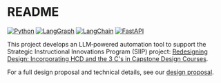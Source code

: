 # README

[![Python](https://img.shields.io/badge/Python-3.8%2B-blue?logo=python&logoColor=white)](https://www.python.org/) [![LangGraph](https://img.shields.io/badge/LangGraph-supported-7b61ff)](https://www.langgraph.dev/) [![LangChain](https://img.shields.io/badge/LangChain-supported-lightgrey?logo=langchain&logoColor=white)](https://github.com/langchain-ai/langchain) [![FastAPI](https://img.shields.io/badge/FastAPI-supported-00caff?logo=fastapi&logoColor=white)](https://fastapi.tiangolo.com/)

This project develops an LLM‑powered automation tool to support the Strategic Instructional Innovations Program (SIIP) project: [Redesigning Design: Incorporating HCD and the 3 C's in Capstone Design Courses](https://ae3.grainger.illinois.edu/programs/siip-grants/64451).

For a full design proposal and technical details, see our [design proposal](./docs/DESIGN.md).
